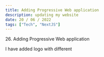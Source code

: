```yaml
---
title: Adding Progressive Web application
description: updating my website
date: 20 / 06 / 2022
tags: ["Tech", "NextJS"]
---
```


<p>26. Adding Progressive Web application</p>

<p> 
I have added logo with different 
</p>
<img src="/Blog/20220620-1.png" alt="">
<img src="/Blog/20220620-2.png" alt="">